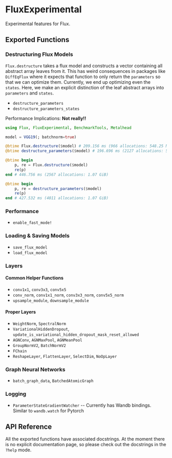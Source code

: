 # FluxExperimental

Experimental features for Flux.

## Exported Functions

### Destructuring Flux Models

`Flux.destructure` takes a flux model and constructs a vector containing all abstract array leaves from it. This has weird
consequences in packages like `DiffEqFlux` where it expects that function to only return the `parameters` so that we can
optimize them. Currently, we end up optimizing even the `states`. Here, we make an explicit distinction of the leaf abstract
arrays into `parameters` and `states`.

* `destructure_parameters`
* `destructure_parameters_states`

Performance Implications: **Not really!!**

```julia
using Flux, FluxExperimental, BenchmarkTools, Metalhead

model = VGG19(; batchnorm=true)

@btime Flux.destructure($model) # 209.156 ms (966 allocations: 548.25 MiB)
@btime destructure_parameters($model) # 196.696 ms (2127 allocations: 548.34 MiB)

@btime begin
    p, re = Flux.destructure($model)
    re(p)
end # 446.756 ms (2567 allocations: 1.07 GiB)

@btime begin
    p, re = destructure_parameters($model)
    re(p)
end # 427.532 ms (4011 allocations: 1.07 GiB)
```

### Performance

* `enable_fast_mode!`

### Loading & Saving Models

* `save_flux_model`
* `load_flux_model`

### Layers

#### Common Helper Functions

* `conv1x1`, `conv3x3`, `conv5x5`
* `conv_norm`, `conv1x1_norm`, `conv3x3_norm`, `conv5x5_norm`
* `upsample_module`, `downsample_module`

#### Proper Layers

* `WeightNorm`, `SpectralNorm`
* `VariationalHiddenDropout`, `update_is_variational_hidden_dropout_mask_reset_allowed`
* `AGNConv`, `AGNMaxPool`, `AGNMeanPool`
* `GroupNormV2`, `BatchNormV2`
* `FChain`
* `ReshapeLayer`, `FlattenLayer`, `SelectDim`, `NoOpLayer`

### Graph Neural Networks

* `batch_graph_data`, `BatchedAtomicGraph`

### Logging

* `ParameterStateGradientWatcher` -- Currently has Wandb bindings. Similar to `wandb.watch` for Pytorch

## API Reference

All the exported functions have associated docstrings. At the moment there is no explicit documentation page,
so please check out the docstrings in the `?help` mode.
